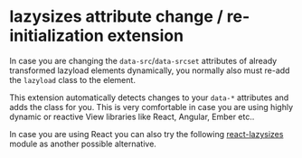 # lazysizes attribute change / re-initialization extension

In case you are changing the ``data-src``/``data-srcset`` attributes of already transformed lazyload elements dynamically, you normally also must re-add the ``lazyload`` class to the element.

This extension automatically detects changes to your ``data-*`` attributes and adds the class for you. This is very comfortable in case you are using highly dynamic or reactive View libraries like React, Angular, Ember etc..

In case you are using React you can also try the following [react-lazysizes](https://www.npmjs.com/package/react-lazysizes) module as another possible alternative.


